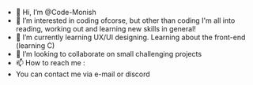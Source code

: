 - 👋 Hi, I’m @Code-Monish
- 👀 I’m interested in coding ofcorse, but other than coding I'm all into reading, working out and learning new skills in general!
- 🌱 I’m currently learning UX/UI designing. Learning about the front-end (learning C)
- 💞️ I’m looking to collaborate on small challenging projects  
- 📫 How to reach me :
- You can contact me via e-mail or discord 

<!---
Code-Monish/Code-Monish is a ✨ special ✨ repository because its `README.md` (this file) appears on your GitHub profile.
You can click the Preview link to take a look at your changes.
--->
